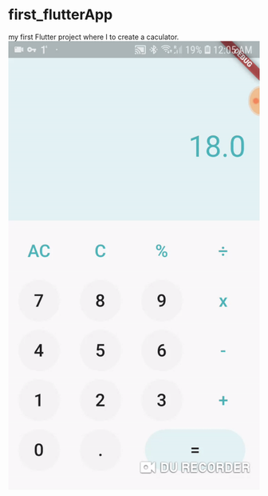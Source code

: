 # first_flutterApp

my first Flutter project where I to create a caculator.
![GitHub Logo](/images/calculator.gif)
